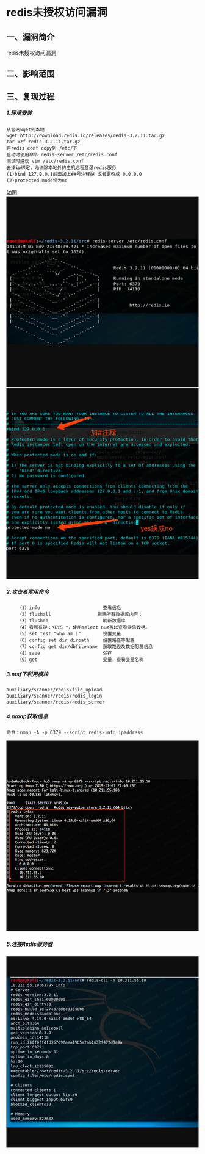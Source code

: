 redis未授权访问漏洞
===================

一、漏洞简介
------------

redis未授权访问漏洞

二、影响范围
------------

三、复现过程
------------

##### 1.环境安装

    从官网wget到本地
    wget http://download.redis.io/releases/redis-3.2.11.tar.gz 
    tar xzf redis-3.2.11.tar.gz 
    将redis.conf copy到 /etc/下
    启动时使用命令 redis-server /etc/redis.conf
    测试时建议 vim /etc/redis.conf
    去掉ip绑定，允许除本地外的主机远程登录redis服务
    (1)bind 127.0.0.1前面加上##号注释掉 或者更改成 0.0.0.0
    (2)protected-mode设为no

如图
![](resource/redis未授权访问漏洞/media/rId25.png)![](resource/redis未授权访问漏洞/media/rId26.png)

##### 2.攻击者常用命令

        （1）info                       查看信息     
        （2）flushall                 删除所有数据库内容：
        （3）flushdb                    刷新数据库
        （4）看所有键：KEYS *，使用select num可以查看键值数据。
        （5）set test "who am i"        设置变量
        （6）config set dir dirpath     设置路径等配置
        （7）config get dir/dbfilename  获取路径及数据配置信息
        （8）save                       保存
        （9）get                        变量，查看变量名称

##### 3.msf下利用模块

    auxiliary/scanner/redis/file_upload 
    auxiliary/scanner/redis/redis_login
    auxiliary/scanner/redis/redis_server

##### 4.nmap获取信息

    命令：nmap -A -p 6379 --script redis-info ipaddress

![](resource/redis未授权访问漏洞/media/rId30.png)

##### 5.连接Redis服务器

![](resource/redis未授权访问漏洞/media/rId32.png)
